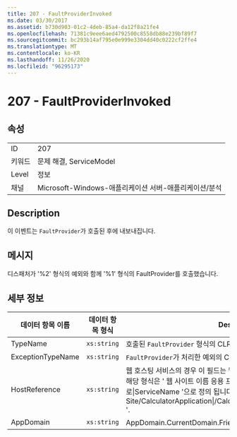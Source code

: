 ```yaml
---
title: 207 - FaultProviderInvoked
ms.date: 03/30/2017
ms.assetid: b730d903-01c2-4deb-85a4-da12f8a21fe4
ms.openlocfilehash: 71381c9eee6aed4792500c8558db88e239bf89f7
ms.sourcegitcommit: bc293b14af795e0e999e3304dd40c0222cf2ffe4
ms.translationtype: MT
ms.contentlocale: ko-KR
ms.lasthandoff: 11/26/2020
ms.locfileid: "96295173"
---
```

# <a name="207---faultproviderinvoked"></a>207 - FaultProviderInvoked

## <a name="properties"></a>속성  
  
|||  
|-|-|  
|ID|207|  
|키워드|문제 해결, ServiceModel|  
|Level|정보|  
|채널|Microsoft-Windows-애플리케이션 서버-애플리케이션/분석|  
  
## <a name="description"></a>Description  

 이 이벤트는 `FaultProvider`가 호출된 후에 내보내집니다.  
  
## <a name="message"></a>메시지  

 디스패처가 '%2' 형식의 예외와 함께 '%1' 형식의 FaultProvider를 호출했습니다.  
  
## <a name="details"></a>세부 정보  
  
|데이터 항목 이름|데이터 항목 형식|Description|  
|--------------------|--------------------|-----------------|  
|TypeName|`xs:string`|호출된 `FaultProvider` 형식의 CLR FullName입니다.|  
|ExceptionTypeName|`xs:string`|`FaultProvider`가 처리한 예외의 CLR FullName입니다.|  
|HostReference|`xs:string`|웹 호스팅 서비스의 경우 이 필드는 웹 계층의 서비스를 고유하게 식별합니다. 해당 형식은 ' 웹 사이트 이름 응용 프로그램 가상 경로&#124;서비스 가상 경로&#124;ServiceName '으로 정의 됩니다. 예: ' Default Web Site/CalculatorApplication&#124;/CalculatorService.svc&#124;CalculatorService '.|  
|AppDomain|`xs:string`|AppDomain.CurrentDomain.FriendlyName에서 반환되는 문자열입니다.|

